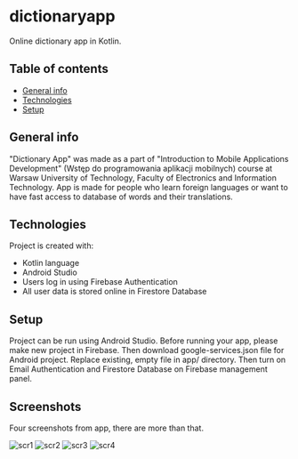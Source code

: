 # dictionaryapp
Online dictionary app in Kotlin.

## Table of contents
* [General info](#general-info)
* [Technologies](#technologies)
* [Setup](#setup)

## General info
"Dictionary App" was made as a part of "Introduction to Mobile Applications Development" (Wstęp do programowania aplikacji mobilnych) course at Warsaw University of Technology, Faculty of Electronics and Information Technology.
App is made for people who learn foreign languages or want to have fast access to database of words and their translations.

## Technologies
Project is created with:
* Kotlin language
* Android Studio
* Users log in using Firebase Authentication
* All user data is stored online in Firestore Database
	
## Setup
Project can be run using Android Studio.
Before running your app, please make new project in Firebase. Then download google-services.json file for Android project. Replace existing, empty file in app/ directory. Then turn on Email Authentication and Firestore Database on Firebase management panel.

## Screenshots
Four screenshots from app, there are more than that.

![scr1](screenshots/scr1.png)
![scr2](screenshots/scr2.png)
![scr3](screenshots/scr3.png)
![scr4](screenshots/scr4.png)


